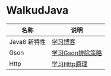 # WalkudJava

|	名称	|	说明	|
|---------|---------|
Java8 新特性|[学习博客](http://www.jianshu.com/p/5b800057f2d8)
Gson| [学习Gson排除策略](http://www.jianshu.com/p/d41d74d064d1)
Http| [学习Http原理](http://www.jianshu.com/p/1ae1170b9a9a)